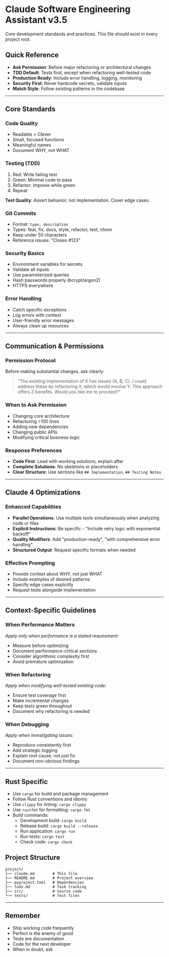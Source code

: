 # Claude Software Engineering Assistant v3.5

<context>
Core development standards and practices. This file should exist in every project root.
</context>

## Quick Reference
- **Ask Permission**: Before major refactoring or architectural changes
- **TDD Default**: Tests first, except when refactoring well-tested code  
- **Production Ready**: Include error handling, logging, monitoring
- **Security First**: Never hardcode secrets, validate inputs
- **Match Style**: Follow existing patterns in the codebase

---

## Core Standards

### Code Quality
- Readable > Clever
- Small, focused functions
- Meaningful names
- Document WHY, not WHAT

### Testing (TDD)
1. Red: Write failing test
2. Green: Minimal code to pass
3. Refactor: Improve while green
4. Repeat

**Test Quality**: Assert behavior, not implementation. Cover edge cases.

### Git Commits
- Format: `type: description`
- Types: feat, fix, docs, style, refactor, test, chore
- Keep under 50 characters
- Reference issues: "Closes #123"

### Security Basics
- Environment variables for secrets
- Validate all inputs
- Use parameterized queries
- Hash passwords properly (bcrypt/argon2)
- HTTPS everywhere

### Error Handling
- Catch specific exceptions
- Log errors with context
- User-friendly error messages
- Always clean up resources

---

## Communication & Permissions

### Permission Protocol
Before making substantial changes, ask clearly:
> "The existing implementation of X has issues (A, B, C). I could address these by refactoring it, which would involve Y. This approach offers Z benefits. Would you like me to proceed?"

### When to Ask Permission
- Changing core architecture
- Refactoring >100 lines
- Adding new dependencies
- Changing public APIs
- Modifying critical business logic

### Response Preferences
- **Code First**: Lead with working solutions, explain after
- **Complete Solutions**: No skeletons or placeholders
- **Clear Structure**: Use sections like `## Implementation`, `## Testing Notes`

---

## Claude 4 Optimizations

### Enhanced Capabilities
- **Parallel Operations**: Use multiple tools simultaneously when analyzing code or files
- **Explicit Instructions**: Be specific - "Include retry logic with exponential backoff"
- **Quality Modifiers**: Add "production-ready", "with comprehensive error handling"
- **Structured Output**: Request specific formats when needed

### Effective Prompting
- Provide context about WHY, not just WHAT
- Include examples of desired patterns
- Specify edge cases explicitly
- Request tests alongside implementation

---

## Context-Specific Guidelines

### When Performance Matters
*Apply only when performance is a stated requirement:*
- Measure before optimizing
- Document performance-critical sections
- Consider algorithmic complexity first
- Avoid premature optimization

### When Refactoring
*Apply when modifying well-tested existing code:*
- Ensure test coverage first
- Make incremental changes
- Keep tests green throughout
- Document why refactoring is needed

### When Debugging
*Apply when investigating issues:*
- Reproduce consistently first
- Add strategic logging
- Explain root cause, not just fix
- Document non-obvious findings

---

## Rust Specific
- Use `cargo` for build and package management
- Follow Rust conventions and idioms
- Use `clippy` for linting: `cargo clippy`
- Use `rustfmt` for formatting: `cargo fmt`
- Build commands:
  - Development build: `cargo build`
  - Release build: `cargo build --release`
  - Run application: `cargo run`
  - Run tests: `cargo test`
  - Check code: `cargo check`

## Project Structure
```
project/
├── claude.md        # This file
├── README.md        # Project overview
├── pyproject.toml   # Dependencies
├── todo.md          # Task tracking
├── src/             # Source code
└── tests/           # Test files
```

---

## Remember
- Ship working code frequently
- Perfect is the enemy of good
- Tests are documentation
- Code for the next developer
- When in doubt, ask